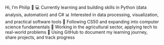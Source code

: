 Hi, I’m Philip 👋
💻 Currently learning and building skills in Python (data analysis, automation) and C#
📊 Interested in data processing, visualization, and practical software tools
🌱 Following CS50 and expanding into computer science fundamentals
🚜 Working in the agricultural sector, applying tech to real-world problems
📂 Using GitHub to document my learning journey, share projects, and track progress

<!---
Philip-Juhlin/Philip-Juhlin is a ✨ special ✨ repository because its `README.md` (this file) appears on your GitHub profile.
You can click the Preview link to take a look at your changes.
--->
